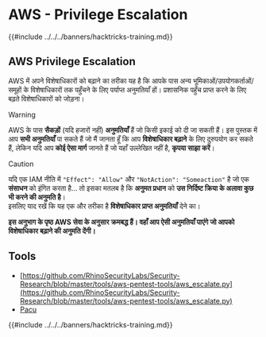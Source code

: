 # AWS - Privilege Escalation

{{#include ../../../banners/hacktricks-training.md}}

## AWS Privilege Escalation

AWS में अपने विशेषाधिकारों को बढ़ाने का तरीका यह है कि आपके पास अन्य भूमिकाओं/उपयोगकर्ताओं/समूहों के विशेषाधिकारों तक पहुँचने के लिए पर्याप्त अनुमतियाँ हों। प्रशासनिक पहुँच प्राप्त करने के लिए बढ़ते विशेषाधिकारों को जोड़ना।

> [!WARNING]
> AWS के पास **सैकड़ों** (यदि हजारों नहीं) **अनुमतियाँ** हैं जो किसी इकाई को दी जा सकती हैं। इस पुस्तक में आप **सभी अनुमतियाँ** पा सकते हैं जो मैं जानता हूँ कि आप **विशेषाधिकार बढ़ाने** के लिए दुरुपयोग कर सकते हैं, लेकिन यदि आप **कोई ऐसा मार्ग** जानते हैं जो यहाँ उल्लेखित नहीं है, **कृपया साझा करें**।

> [!CAUTION]
> यदि एक IAM नीति में `"Effect": "Allow"` और `"NotAction": "Someaction"` है जो एक **संसाधन** को इंगित करता है... तो इसका मतलब है कि **अनुमत प्रधान** को **उस निर्दिष्ट क्रिया के अलावा कुछ भी करने की अनुमति है**।\
> इसलिए याद रखें कि यह एक और तरीका है **विशेषाधिकार प्राप्त अनुमतियाँ** देने का।

**इस अनुभाग के पृष्ठ AWS सेवा के अनुसार क्रमबद्ध हैं। वहाँ आप ऐसी अनुमतियाँ पाएंगे जो आपको विशेषाधिकार बढ़ाने की अनुमति देंगी।**

## Tools

- [https://github.com/RhinoSecurityLabs/Security-Research/blob/master/tools/aws-pentest-tools/aws_escalate.py](https://github.com/RhinoSecurityLabs/Security-Research/blob/master/tools/aws-pentest-tools/aws_escalate.py)
- [Pacu](https://github.com/RhinoSecurityLabs/pacu)

{{#include ../../../banners/hacktricks-training.md}}
